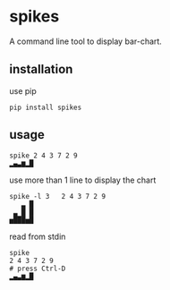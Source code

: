 # spikes
A command line tool to display bar-chart.

## installation
use pip

    pip install spikes

## usage

    spike 2 4 3 7 2 9
    ▂▄▃▆▂█

use more than 1 line to display the chart

    spike -l 3   2 4 3 7 2 9
       ▃ █
     ▃ █ █
    ▅███▅█

read from stdin

    spike
    2 4 3 7 2 9
    # press Ctrl-D
    ▂▄▃▆▂█